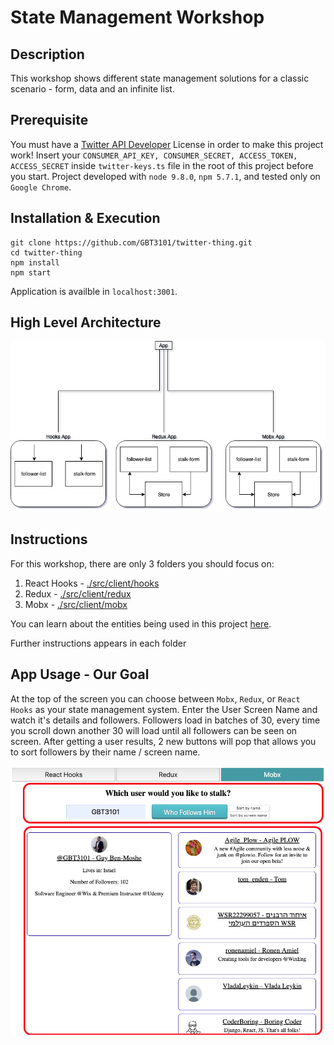 # State Management Workshop

## Description
This workshop shows different state management solutions for a classic scenario - form, data and an infinite list.

## Prerequisite

You must have a [Twitter API Developer](https://developer.twitter.com/en/apply-for-access) License in order to make this project work!
Insert your `CONSUMER_API_KEY, CONSUMER_SECRET, ACCESS_TOKEN, ACCESS_SECRET` inside `twitter-keys.ts` file in the root of this project before you start.
Project developed with `node 9.8.0`, `npm 5.7.1`, and tested only on `Google Chrome`.


## Installation & Execution
```
git clone https://github.com/GBT3101/twitter-thing.git
cd twitter-thing
npm install
npm start
```
Application is availble in `localhost:3001`.

## High Level Architecture

![Workshop Diagram](./assets/instruction-images/Workshop%20Diagram.png)

## Instructions
For this workshop, there are only 3 folders you should focus on:

1. React Hooks - [./src/client/hooks](./src/client/hooks)
2. Redux - [./src/client/redux](./src/client/redux)
3. Mobx - [./src/client/mobx](./src/client/mobx)

You can learn about the entities being used in this project [here](./src/shared).

Further instructions appears in each folder

## App Usage - Our Goal
At the top of the screen you can choose between `Mobx`, `Redux`, or `React Hooks` as your state management system.
Enter the User Screen Name and watch it's details and followers.
Followers load in batches of 30, every time you scroll down another 30 will load until all followers can be seen on screen.
After getting a user results, 2 new buttons will pop that allows you to sort followers by their name / screen name.

![App Review](./assets/instruction-images/App-Review.png)
